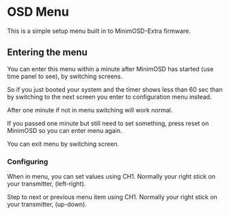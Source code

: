 # OSD Menu #

This is a simple setup menu built in to MinimOSD-Extra firmware.

## Entering the menu ##

You can enter this menu within a minute after MinimOSD has started (use time panel to see), by switching screens.

So if you just booted your system and the timer shows less than 60 sec than by switching to the next screen you enter to configuration menu instead.

After one minute if not in menu switching will work normal.

If you passed one minute but still need to set something, press reset on MinimOSD so you can enter menu again.

You can exit menu by switching screen.


### Configuring ###

When in menu, you can set values using CH1. Normally your right stick on your transmitter, (left-right).

Step to next or previous menu item using CH1. Normally your right stick on your transmitter, (up-down).